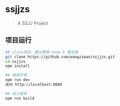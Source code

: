 # ssjjzs

> A SSJJ Project

## 项目运行

``` bash
## clone项目，建议使用 node 6 稳定版
git clone https://github.com/wangziwan/ssjjzs.git
cd ssjjzs
npm install

## 编译环境
npm run dev
访问 http://localhost:8088

## 线上版本
npm run build


